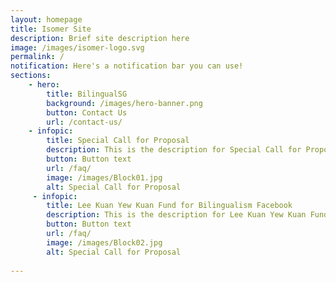 ```yaml
---
layout: homepage
title: Isomer Site
description: Brief site description here
image: /images/isomer-logo.svg
permalink: /
notification: Here's a notification bar you can use!
sections:
    - hero:
        title: BilingualSG
        background: /images/hero-banner.png
        button: Contact Us
        url: /contact-us/
    - infopic:
        title: Special Call for Proposal
        description: This is the description for Special Call for Proposal
        button: Button text
        url: /faq/
        image: /images/Block01.jpg
        alt: Special Call for Proposal
     - infopic:
        title: Lee Kuan Yew Kuan Fund for Bilingualism Facebook
        description: This is the description for Lee Kuan Yew Kuan Fund for Bilingualism Facebook
        button: Button text
        url: /faq/
        image: /images/Block02.jpg
        alt: Special Call for Proposal
     
---
```

